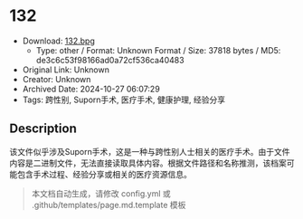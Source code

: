# 132

- Download: [132.bpg](132.bpg)
    - Type: other / Format: Unknown Format / Size: 37818 bytes / MD5: de3c6c53f98166ad0a72cf536ca40483
- Original Link: Unknown
- Creator: Unknown
- Archived Date: 2024-10-27 06:07:29
- Tags: 跨性别, Suporn手术, 医疗手术, 健康护理, 经验分享

## Description

该文件似乎涉及Suporn手术，这是一种与跨性别人士相关的医疗手术。由于文件内容是二进制文件，无法直接读取具体内容。根据文件路径和名称推测，该档案可能包含手术过程、经验分享或相关的医疗资源信息。

> 本文档自动生成，请修改 config.yml 或 .github/templates/page.md.template 模板
